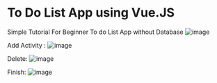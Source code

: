 # To Do List App using Vue.JS
 Simple Tutorial For Beginner 
To do List App without Database 
![image](https://github.com/nfasss/To-Do-List-App-using-Vue.JS/assets/102456155/66d8f59d-3f7c-4ffe-94e0-8d136d4eba33)

Add Activity :
![image](https://github.com/nfasss/To-Do-List-App-using-Vue.JS/assets/102456155/4aad3321-ae7d-40f3-93a8-8a8602cec7ec)

Delete:
![image](https://github.com/nfasss/To-Do-List-App-using-Vue.JS/assets/102456155/c1dc3f7b-e9f1-4930-847a-1a5f6166e067)

Finish:
![image](https://github.com/nfasss/To-Do-List-App-using-Vue.JS/assets/102456155/fa74b011-899d-4d0d-9753-7a0bf6f36803)
